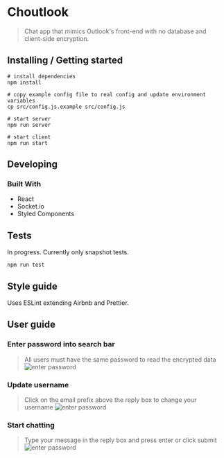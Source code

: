 # Choutlook
> Chat app that mimics Outlook's front-end with no database and client-side encryption.

## Installing / Getting started

```shell
# install dependencies
npm install

# copy example config file to real config and update environment variables
cp src/config.js.example src/config.js

# start server
npm run server

# start client
npm run start
```

## Developing

### Built With
* React
* Socket.io
* Styled Components

## Tests

In progress. Currently only snapshot tests.

```shell
npm run test
```

## Style guide

Uses ESLint extending Airbnb and Prettier.

## User guide

### Enter password into search bar
> All users must have the same password to read the encrypted data
![enter password](https://ibb.co/hOw4Ex)

### Update username
> Click on the email prefix above the reply box to change your username
![enter password](https://ibb.co/mR0vnH)

### Start chatting
> Type your message in the reply box and press enter or click submit
![enter password](https://ibb.co/jx4D7H)